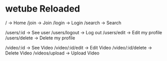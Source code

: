 # wetube Reloaded

/ -> Home
/join -> Join
/login -> Login
/search -> Search

/users/:id -> See user
/users/logout -> Log out
/users/edit -> Edit my profile
/users/delete -> Delete my profile

/video/:id -> See Video
/video/:id/edit -> Edit Video
/video/:id/delete -> Delete Video
/videos/upload -> Upload Video
